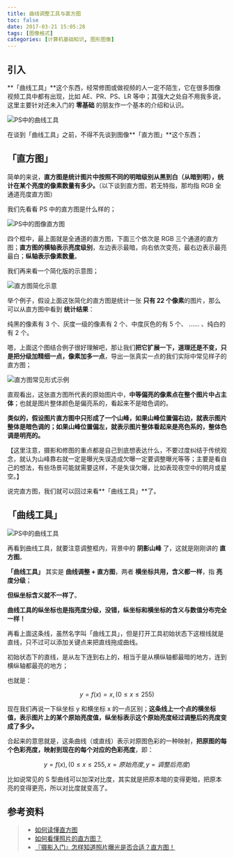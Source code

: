 ```yaml
---
title: 曲线调整工具与直方图
toc: false
date: 2017-03-21 15:05:28
tags: [图像格式]
categories: [计算机基础知识, 图形图像]
---
```


## 引入

**「曲线工具」**这个东西，经常修图或做视频的人一定不陌生，它在很多图像视频工具中都有出现，比如 AE、PR、PS、LR 等中；其强大之处自不用我多说，这里主要针对还未入门的 **零基础** 的朋友作一个基本的介绍和认识。

![PS中的曲线工具](./PS曲线工具.jpg)

在谈到「曲线工具」之前，不得不先谈到图像**「直方图」**这个东西；



## 「直方图」

简单的来说，**直方图是统计图片中按照不同的明暗级别从黑到白（从暗到明），统计在某个亮度的像素数量有多少。**（以下谈到直方图，若无特指，那均指 RGB 全通道亮度直方图）

我们先看看 PS 中的直方图是什么样的；

![PS中的图像直方图](./PS图像直方图.jpg)

四个框中，最上面就是全通道的直方图，下面三个依次是 RGB 三个通道的直方图；**直方图的横轴表示亮度级别**，左边表示最暗，向右依次变亮，最右边表示最亮最白；**纵轴表示像素数量**。

我们再来看一个简化版的示意图；

![直方图简化示意](./直方图坐标轴解释.jpg)

举个例子，假设上面这张简化的直方图是统计一张 **只有 22 个像素**的图片，那么可以从直方图中看到 **统计结果**：

纯黑的像素有 3 个、灰度一级的像素有 2 个、中度灰色的有 5 个、 …… 、纯白的有 2 个。

嗯，上面这个图结合例子很好理解吧，那让我们**把它扩展一下，道理还是不变，只是把分级加精细一点，像素加多一点**，导出一张真实一点的我们实际中常见样子的直方图；

![直方图常见形式示例](./直方图常见形式示例.jpg)

直观看出，这张直方图所代表的原始图片中，**中等偏亮的像素点在整个图片中占主体**；也就是图片整体颜色是偏亮系的，看起来不是暗色调的。

**类似的，假设图片直方图中只形成了一个山峰，如果山峰位置偏右边，就表示图片整体是暗色调的；如果山峰位置偏左，就表示图片整体看起来是亮色系的，整体色调是明亮的。**

【这里注意，摄影和修图的重点都是自己到底想表达什么，不要过度纠结于传统观念，就认为山峰靠右就一定是曝光失误造成欠曝一定要调整曝光等等；主要是看自己的想法，有些场景可能就需要这样，不是失误欠曝，比如表现夜空中的明月或星空。】

说完直方图，我们就可以回过来看**「曲线工具」**了。



## 「曲线工具」

![PS中的曲线工具](./PS曲线工具.jpg)

再看到曲线工具，就要注意调整框内，背景中的 **阴影山峰** 了，这就是刚刚讲的 **直方图**。

**「曲线工具」** 其实是 **曲线调整 + 直方图**，两者 **横坐标共用，含义都一样**，指 **亮度分级**；

**但纵坐标含义就不一样了**。

**曲线工具的纵坐标也是指亮度分级，没错，纵坐标和横坐标的含义与数值分布完全一样！**

再看上面这条线，虽然名字叫「曲线工具」，但是打开工具初始状态下这根线就是直线，只不过可以添加关键点来把直线拖成曲线。

初始状态下的直线，是从左下连到右上的，相当于是从横纵轴都最暗的地方，连到横纵轴都最亮的地方；

也就是： 

$$y = f(x) = x , (0 \leq x \leq 255)$$

现在我们再说一下纵坐标 y 和横坐标 x 的一点区别；**这条线上一个点的横坐标值，表示图片上的某个原始亮度值，纵坐标表示这个原始亮度经过调整后的亮度变成了多少。**

合起来的意思就是，这条曲线（或直线）表示对原图色彩的一种映射，**把原图的每个色彩亮度，映射到现在的每个对应的色彩亮度**，即：

$$y = f(x) , (0 \leq x \leq 255 , x = 原始亮度 , y = 调整后亮度)$$

比如说常见的 S 型曲线可以加深对比度，其实就是把原本暗的变得更暗，把原本亮的变得更亮，所以对比度就变高了。



## 参考资料
> - [如何读懂直方图](http://academy.fengniao.com/322/3228845_all.html#p3228845)
> - [如何看懂照片的直方图？](https://www.zhihu.com/question/20511799)
> - [『摄影入门』怎样知道照片曝光是否合适？直方图！](http://www.nphoto.net/news/2010-04/28/6e47b1395e6f0f5d.shtml)
